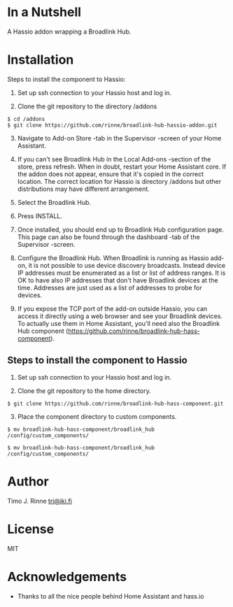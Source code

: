 In a Nutshell
=============

A Hassio addon wrapping a Broadlink Hub.


Installation
============

Steps to install the component to Hassio:

1. Set up ssh connection to your Hassio host and log in.

2. Clone the git repository to the directory /addons

```
$ cd /addons
$ git clone https://github.com/rinne/broadlink-hub-hassio-addon.git
```

3. Navigate to Add-on Store -tab in the Supervisor -screen of your Home
   Assistant.

4. If you can't see Broadlink Hub in the Local Add-ons -section of the
   store, press refresh. When in doubt, restart your Home Assistant
   core.  If the addon does not appear, ensure that it's copied in the
   correct location. The correct location for Hassio is directory
   /addons but other distributions may have different arrangement.

5. Select the Broadlink Hub.

6. Press INSTALL.

7. Once installed, you should end up to Broadlink Hub configuration
   page. This page can also be found through the dashboard -tab of the
   Supervisor -screen.

8. Configure the Broadlink Hub. When Broadlink is running as Hassio
   add-on, it is not possible to use device discovery broadcasts. Instead
   device IP addresses must be enumerated as a list or list of address
   ranges. It is OK to have also IP addresses that don't have Broadlink
   devices at the time. Addresses are just used as a list of addresses to
   probe for devices.

9. If you expose the TCP port of the add-on outside Hassio, you can
   access it directly using a web browser and see your Broadlink
   devices. To actually use them in Home Assistant, you'll need also
   the Broadlink Hub component
   (https://github.com/rinne/broadlink-hub-hass-component).


Steps to install the component to Hassio
----------------------------------------

1. Set up ssh connection to your Hassio host and log in.

2. Clone the git repository to the home directory.

```
$ git clone https://github.com/rinne/broadlink-hub-hass-component.git
```

3. Place the component directory to custom components.

```
$ mv broadlink-hub-hass-component/broadlink_hub /config/custom_components/
```

```
$ mv broadlink-hub-hass-component/broadlink_hub /config/custom_components/
```


Author
======

Timo J. Rinne <tri@iki.fi>


License
=======

MIT


Acknowledgements
================

- Thanks to all the nice people behind Home Assistant and hass.io
